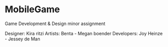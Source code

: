 # MobileGame
Game Development &amp; Design minor assignment 


Designer: Kira ritzi
Artists: Benta  -  Megan boender
Developers: Joy Heinze - Jessey de Man
